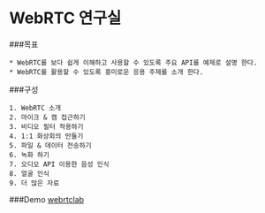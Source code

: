 # WebRTC 연구실


###목표

	* WebRTC를 보다 쉽게 이해하고 사용할 수 있도록 주요 API를 예제로 설명 한다.
	* WebRTC를 활용할 수 있도록 흥미로운 응용 주제를 소개 한다.


###구성

	1. WebRTC 소개
	2. 마이크 & 캠 접근하기
	3. 비디오 필터 적용하기
	4. 1:1 화상회의 만들기
	5. 파일 & 데이터 전송하기
	6. 녹화 하기
	7. 오디오 API 이용한 음성 인식
	8. 얼굴 인식
	9. 더 많은 자료

###Demo
	[webrtclab](https://webrtclab.herokuapp.com)
